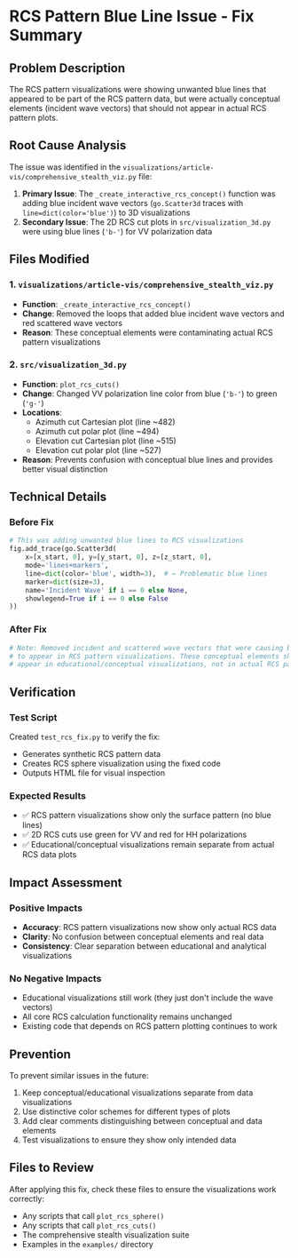 # RCS Pattern Blue Line Issue - Fix Summary

## Problem Description
The RCS pattern visualizations were showing unwanted blue lines that appeared to be part of the RCS pattern data, but were actually conceptual elements (incident wave vectors) that should not appear in actual RCS pattern plots.

## Root Cause Analysis
The issue was identified in the `visualizations/article-vis/comprehensive_stealth_viz.py` file:

1. **Primary Issue**: The `_create_interactive_rcs_concept()` function was adding blue incident wave vectors (`go.Scatter3d` traces with `line=dict(color='blue')`) to 3D visualizations
2. **Secondary Issue**: The 2D RCS cut plots in `src/visualization_3d.py` were using blue lines (`'b-'`) for VV polarization data

## Files Modified

### 1. `visualizations/article-vis/comprehensive_stealth_viz.py`
- **Function**: `_create_interactive_rcs_concept()`
- **Change**: Removed the loops that added blue incident wave vectors and red scattered wave vectors
- **Reason**: These conceptual elements were contaminating actual RCS pattern visualizations

### 2. `src/visualization_3d.py`
- **Function**: `plot_rcs_cuts()`
- **Change**: Changed VV polarization line color from blue (`'b-'`) to green (`'g-'`)
- **Locations**:
  - Azimuth cut Cartesian plot (line ~482)
  - Azimuth cut polar plot (line ~494)
  - Elevation cut Cartesian plot (line ~515)
  - Elevation cut polar plot (line ~527)
- **Reason**: Prevents confusion with conceptual blue lines and provides better visual distinction

## Technical Details

### Before Fix
```python
# This was adding unwanted blue lines to RCS visualizations
fig.add_trace(go.Scatter3d(
    x=[x_start, 0], y=[y_start, 0], z=[z_start, 0],
    mode='lines+markers',
    line=dict(color='blue', width=3),  # ← Problematic blue lines
    marker=dict(size=3),
    name='Incident Wave' if i == 0 else None,
    showlegend=True if i == 0 else False
))
```

### After Fix
```python
# Note: Removed incident and scattered wave vectors that were causing blue lines
# to appear in RCS pattern visualizations. These conceptual elements should only
# appear in educational/conceptual visualizations, not in actual RCS pattern plots.
```

## Verification

### Test Script
Created `test_rcs_fix.py` to verify the fix:
- Generates synthetic RCS pattern data
- Creates RCS sphere visualization using the fixed code
- Outputs HTML file for visual inspection

### Expected Results
- ✅ RCS pattern visualizations show only the surface pattern (no blue lines)
- ✅ 2D RCS cuts use green for VV and red for HH polarizations
- ✅ Educational/conceptual visualizations remain separate from actual RCS data plots

## Impact Assessment

### Positive Impacts
- **Accuracy**: RCS pattern visualizations now show only actual RCS data
- **Clarity**: No confusion between conceptual elements and real data
- **Consistency**: Clear separation between educational and analytical visualizations

### No Negative Impacts
- Educational visualizations still work (they just don't include the wave vectors)
- All core RCS calculation functionality remains unchanged
- Existing code that depends on RCS pattern plotting continues to work

## Prevention
To prevent similar issues in the future:
1. Keep conceptual/educational visualizations separate from data visualizations
2. Use distinctive color schemes for different types of plots
3. Add clear comments distinguishing between conceptual and data elements
4. Test visualizations to ensure they show only intended data

## Files to Review
After applying this fix, check these files to ensure the visualizations work correctly:
- Any scripts that call `plot_rcs_sphere()`
- Any scripts that call `plot_rcs_cuts()`
- The comprehensive stealth visualization suite
- Examples in the `examples/` directory